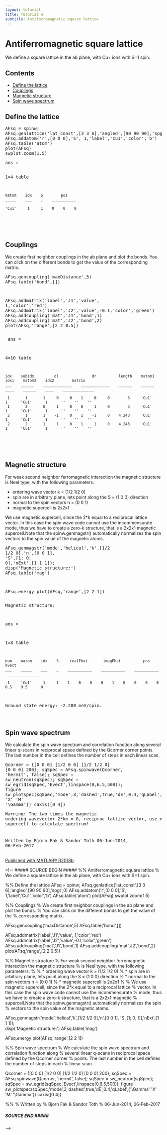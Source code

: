```yaml
---
layout: tutorial
title: Tutorial 4
subtitle: Antiferromagnetic square lattice
---
```


<div class="content"><h1>Antiferromagnetic square lattice</h1><!--introduction--><p>We define a square lattice in the ab plane, with Cu+ ions with S=1 spin.</p><!--/introduction--><h2>Contents</h2><div><ul><li><a href="#1">Define the lattice</a></li><li><a href="#2">Couplings</a></li><li><a href="#3">Magnetic structure</a></li><li><a href="#4">Spin wave spectrum</a></li></ul></div><h2 id="1">Define the lattice</h2><pre class="codeinput">AFsq = spinw;
AFsq.genlattice(<span class="string">'lat_const'</span>,[3 3 6],<span class="string">'angled'</span>,[90 90 90],<span class="string">'spgr'</span>,0)
AFsq.addatom(<span class="string">'r'</span>,[0 0 0],<span class="string">'S'</span>, 1,<span class="string">'label'</span>,<span class="string">'Cu1'</span>,<span class="string">'color'</span>,<span class="string">'b'</span>)
AFsq.table(<span class="string">'atom'</span>)
plot(AFsq)
swplot.zoom(1.5)
</pre><pre class="codeoutput">
ans =

  1&times;4 table

    matom    idx    S        pos    
    _____    ___    _    ___________

    'Cu1'     1     1    0    0    0

</pre> <img vspace="5" hspace="5" src="/tutorial4_02.png" alt=""> <h2 id="2">Couplings</h2><p>We create first neighbor couplings in the ab plane and plot the bonds. You can click on the different bonds to get the value of the corresponding matrix.</p><pre class="codeinput">AFsq.gencoupling(<span class="string">'maxDistance'</span>,5)
AFsq.table(<span class="string">'bond'</span>,[])

AFsq.addmatrix(<span class="string">'label'</span>,<span class="string">'J1'</span>,<span class="string">'value'</span>,   1,<span class="string">'color'</span>,<span class="string">'red'</span>)
AFsq.addmatrix(<span class="string">'label'</span>,<span class="string">'J2'</span>,<span class="string">'value'</span>,-0.1,<span class="string">'color'</span>,<span class="string">'green'</span>)
AFsq.addcoupling(<span class="string">'mat'</span>,<span class="string">'J1'</span>,<span class="string">'bond'</span>,1)
AFsq.addcoupling(<span class="string">'mat'</span>,<span class="string">'J2'</span>,<span class="string">'bond'</span>,2)
plot(AFsq,<span class="string">'range'</span>,[2 2 0.5])
</pre><pre class="codeoutput">
ans =

  4&times;10 table

    idx    subidx         dl               dr          length    matom1    idx1    matom2    idx2        matrix    
    ___    ______    _____________    _____________    ______    ______    ____    ______    ____    ______________

     1       1       1     0     0    1     0     0        3     'Cu1'      1      'Cu1'      1      ''    ''    ''
     1       2       0     1     0    0     1     0        3     'Cu1'      1      'Cu1'      1      ''    ''    ''
     2       1       1    -1     0    1    -1     0    4.243     'Cu1'      1      'Cu1'      1      ''    ''    ''
     2       2       1     1     0    1     1     0    4.243     'Cu1'      1      'Cu1'      1      ''    ''    ''

</pre><img vspace="5" hspace="5" src="/tutorial4_03.png" alt=""> <h2 id="3">Magnetic structure</h2><p>For weak second neighbor ferromagnetic interaction the magnetic structure is Neel type, with the following parameters:</p><div><ul><li>ordering wave vector k = (1/2 1/2 0)</li><li>spin are in arbitrary plane, lets point along the S = (1 0 0) direction</li><li>normal to the spin vectors n = (0 0 1)</li><li>magnetic supercell is 2x2x1</li></ul></div><p>We use magnetic supercell, since the 2*k equal to a reciprocal lattice vector. In this case the spin wave code cannot use the incommensurate mode, thus we have to create a zero-k structure, that is a 2x2x1 magnetic supercell.Note that the spinw.genmagstr() automatically normalizes the spin vectors to the spin value of the magnetic atoms.</p><pre class="codeinput">AFsq.genmagstr(<span class="string">'mode'</span>,<span class="string">'helical'</span>,<span class="string">'k'</span>,[1/2 1/2 0],<span class="string">'n'</span>,[0 0 1], <span class="string">'S'</span>,[1; 0; 0],<span class="string">'nExt'</span>,[1 1 1]);
disp(<span class="string">'Magnetic structure:'</span>)
AFsq.table(<span class="string">'mag'</span>)

AFsq.energy
plot(AFsq,<span class="string">'range'</span>,[2 2 1])
</pre><pre class="codeoutput">Magnetic structure:

ans =

  1&times;8 table

    num    matom    idx    S     realFhat       imagFhat          pos              kvect      
    ___    _____    ___    _    ___________    ___________    ___________    _________________

     1     'Cu1'     1     1    1    0    0    0    1    0    0    0    0    0.5    0.5      0

Ground state energy: -2.200 meV/spin.
</pre><img vspace="5" hspace="5" src="/tutorial4_04.png" alt=""> <h2 id="4">Spin wave spectrum</h2><p>We calculate the spin wave spectrum and correlation function along several linear q-scans in reciprocal space defined by the Qcorner corner points. The last number in the cell defines the number of steps in each linear scan.</p><pre class="codeinput">Qcorner = {[0 0 0] [1/2 0 0] [1/2 1/2 0] [0 0 0] 200};
sqSpec = AFsq.spinwave(Qcorner, <span class="string">'hermit'</span>, false);
sqSpec = sw_neutron(sqSpec);
sqSpec = sw_egrid(sqSpec,<span class="string">'Evect'</span>,linspace(0,6.5,500));
figure
sw_plotspec(sqSpec,<span class="string">'mode'</span>,3,<span class="string">'dashed'</span>,true,<span class="string">'dE'</span>,0.4,<span class="string">'qLabel'</span>,{<span class="string">'\Gamma'</span> <span class="string">'X'</span> <span class="string">'M'</span> <span class="string">'\Gamma'</span>})
caxis([0 4])
</pre><pre class="codeoutput">Warning: The two times the magnetic ordering wavevector 2*km = G, reciproc
lattice vector, use magnetic supercell to calculate spectrum! 
</pre><img vspace="5" hspace="5" src="/tutorial4_05.png" alt=""> <pre>Written by
Bjorn Fak &amp; Sandor Toth
06-Jun-2014, 06-Feb-2017</pre><p class="footer"><br><a href="https://www.mathworks.com/products/matlab/">Published with MATLAB&reg; R2018b</a><br></p></div><!--
<literal>##### SOURCE BEGIN #####
%% Antiferromagnetic square lattice
% We define a square lattice in the ab plane, with Cu+ ions with S=1 spin.

%% Define the lattice
AFsq = spinw;
AFsq.genlattice('lat_const',[3 3 6],'angled',[90 90 90],'spgr',0)
AFsq.addatom('r',[0 0 0],'S', 1,'label','Cu1','color','b')
AFsq.table('atom')
plot(AFsq)
swplot.zoom(1.5)

%% Couplings
% We create first neighbor couplings in the ab plane and plot the bonds.
% You can click on the different bonds to get the value of the
% corresponding matrix.

AFsq.gencoupling('maxDistance',5)
AFsq.table('bond',[])

AFsq.addmatrix('label','J1','value',   1,'color','red')
AFsq.addmatrix('label','J2','value',-0.1,'color','green')
AFsq.addcoupling('mat','J1','bond',1)
AFsq.addcoupling('mat','J2','bond',2)
plot(AFsq,'range',[2 2 0.5])

%% Magnetic structure
% For weak second neighbor ferromagnetic interaction the magnetic structure
% is Neel type, with the following parameters:
%
% * ordering wave vector k = (1/2 1/2 0)
% * spin are in arbitrary plane, lets point along the S = (1 0 0) direction
% * normal to the spin vectors n = (0 0 1)
% * magnetic supercell is 2x2x1
%
% We use magnetic supercell, since the 2*k equal to a reciprocal lattice
% vector. In this case the spin wave code cannot use the incommensurate
% mode, thus we have to create a zero-k structure, that is a 2x2x1 magnetic
% supercell.Note that the spinw.genmagstr() automatically normalizes the spin
% vectors to the spin value of the magnetic atoms.

AFsq.genmagstr('mode','helical','k',[1/2 1/2 0],'n',[0 0 1], 'S',[1; 0; 0],'nExt',[1 1 1]);  
disp('Magnetic structure:')
AFsq.table('mag')

AFsq.energy
plot(AFsq,'range',[2 2 1])

%% Spin wave spectrum
% We calculate the spin wave spectrum and correlation function along
% several linear q-scans in reciprocal space defined by the Qcorner corner
% points. The last number in the cell defines the number of steps in each
% linear scan.

Qcorner = {[0 0 0] [1/2 0 0] [1/2 1/2 0] [0 0 0] 200};
sqSpec = AFsq.spinwave(Qcorner, 'hermit', false);
sqSpec = sw_neutron(sqSpec); 
sqSpec = sw_egrid(sqSpec,'Evect',linspace(0,6.5,500));
figure
sw_plotspec(sqSpec,'mode',3,'dashed',true,'dE',0.4,'qLabel',{'\Gamma' 'X' 'M' '\Gamma'})
caxis([0 4])

%%
%  Written by
%  Bjorn Fak & Sandor Toth
%  06-Jun-2014, 06-Feb-2017

##### SOURCE END #####</literal>
-->